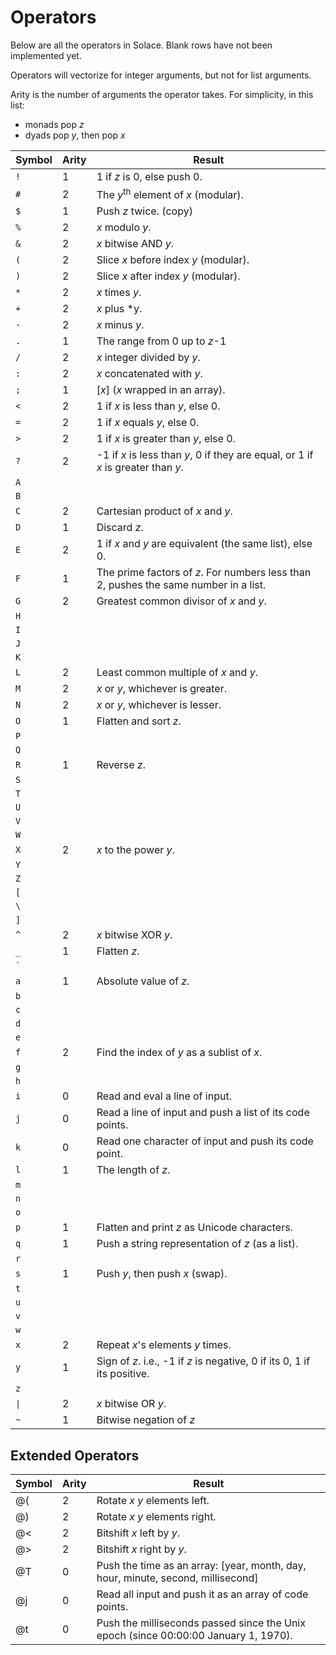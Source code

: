 # Operators

Below are all the operators in Solace. Blank rows have not been implemented yet.

Operators will vectorize for integer arguments, but not for list arguments.

Arity is the number of arguments the operator takes. For simplicity, in this list: 

- monads pop *z*
- dyads pop *y*, then pop *x*

Symbol | Arity | Result
--- | --- | ---
`!` | 1 | 1 if *z* is 0, else push 0.
`#` | 2 | The *y*<sup>th</sup> element of *x* (modular).
`$` | 1 | Push *z* twice. (copy)
`%` | 2 | *x* modulo *y*.
`&` | 2 | *x* bitwise AND *y*.
`(` | 2 | Slice *x* before index *y* (modular).
`)` | 2 | Slice *x* after index *y* (modular).
`*` | 2 | *x* times *y*.
`+` | 2 | *x* plus *y.
`-` | 2 | *x* minus *y*.
`.` | 1 | The range from 0 up to *z*-1
`/` | 2 | *x* integer divided by *y*.
`:` | 2 | *x* concatenated with *y*.
`;` | 1 | [*x*] (*x* wrapped in an array).
`<` | 2 | 1 if *x* is less than *y*, else 0.
`=` | 2 | 1 if *x* equals *y*, else 0.
`>` | 2 | 1 if *x* is greater than *y*, else 0.
`?` | 2 | -1 if *x* is less than *y*, 0 if they are equal, or 1 if *x* is greater than *y*.
`A` | | 
`B` | | 
`C` | 2 | Cartesian product of *x* and *y*.
`D` | 1 | Discard *z*.
`E` | 2 | 1 if *x* and *y* are equivalent (the same list), else 0.
`F` | 1 | The prime factors of *z*. For numbers less than 2, pushes the same number in a list.
`G` | 2 | Greatest common divisor of *x* and *y*.
`H` | | 
`I` | | 
`J` | | 
`K` | | 
`L` | 2 | Least common multiple of *x* and *y*.
`M` | 2 | *x* or *y*, whichever is greater.
`N` | 2 | *x* or *y*, whichever is lesser.
`O` | 1 | Flatten and sort *z*.
`P` | | 
`Q` | | 
`R` | 1 | Reverse *z*.
`S` | | 
`T` | | 
`U` | | 
`V` | | 
`W` | | 
`X` | 2 | *x* to the power *y*.
`Y` | | 
`Z` | | 
`[` | | 
`\` | | 
`]` | | 
`^` | 2 | *x* bitwise XOR *y*.
`_` | 1 | Flatten *z*.
`` ` `` | | 
`a` | 1 | Absolute value of *z*.
`b` | | 
`c` | | 
`d` | | 
`e` | | 
`f` | 2 | Find the index of *y* as a sublist of *x*.
`g` | | 
`h` | | 
`i` | 0 | Read and eval a line of input.
`j` | 0 | Read a line of input and push a list of its code points.
`k` | 0 | Read one character of input and push its code point.
`l` | 1 | The length of *z*.
`m` | | 
`n` | | 
`o` | | 
`p` | 1 | Flatten and print *z* as Unicode characters.
`q` | 1 | Push a string representation of *z* (as a list).
`r` | | 
`s` | 1 | Push *y*, then push *x* (swap).
`t` | | 
`u` | | 
`v` | | 
`w` | | 
`x` | 2 | Repeat *x*'s elements *y* times.
`y` | 1 | Sign of *z*. i.e., -1 if *z* is negative, 0 if its 0, 1 if its positive.
`z` | | 
`\|` | 2 | *x* bitwise OR *y*.
`~` | 1 | Bitwise negation of *z*

## Extended Operators

Symbol | Arity | Result
--- | --- | ---
@( | 2 | Rotate *x* *y* elements left.
@) | 2 | Rotate *x* *y* elements right.
@< | 2 | Bitshift *x* left by *y*.
@> | 2 | Bitshift *x* right by *y*.
@T | 0 | Push the time as an array: [year, month, day, hour, minute, second, millisecond]
@j | 0 | Read all input and push it as an array of code points.
@t | 0 | Push the milliseconds passed since the Unix epoch (since 00:00:00 January 1, 1970).


